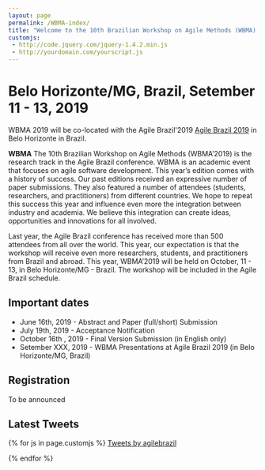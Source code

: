 ```yaml
---
layout: page
permalink: /WBMA-index/
title: "Welcome to the 10th Brazilian Workshop on Agile Methods (WBMA) -- Agile Brazil'2019"
customjs:
 - http://code.jquery.com/jquery-1.4.2.min.js
 - http://yourdomain.com/yourscript.js
---
```


# Belo Horizonte/MG, Brazil, Setember 11 - 13, 2019


WBMA 2019 will be co-located with the Agile Brazil'2019 [Agile Brazil 2019](https://www.agilebrazil.com/2019/) in Belo Horizonte in Brazil.

**WBMA** The 10th Brazilian Workshop on Agile Methods (WBMA’2019) is the research track in the Agile Brazil conference.
 WBMA is an academic event that focuses on agile software development. This year’s edition comes with 
 a history of success. Our past editions received an expressive number of paper submissions. They also 
 featured a number of attendees (students, researchers, and practitioners) from different countries.
  We hope to repeat this success this year and influence even more the integration between industry 
  and academia. We believe this integration can create ideas, opportunities and innovations for all 
  involved.


Last year, the Agile Brazil conference has received more than 500 attendees from all over the world.
This year, our expectation is that the workshop will receive even more researchers,
students, and practitioners from Brazil and abroad. This year, WBMA’2019 will be held on October,
11 - 13, in Belo Horizonte/MG - Brazil. The workshop will be included in the Agile Brazil schedule.



## Important dates

- June 16th, 2019 - Abstract and Paper (full/short) Submission
- July 19th, 2019 - Acceptance Notification
- October 16th , 2019 - Final Version Submission (in English only)
- Setember XXX, 2019  - WBMA Presentations at Agile Brazil 2019 (in Belo Horizonte/MG, Brazil)


## Registration
To be announced

## Latest Tweets
{% for js in page.customjs %}
[Tweets by agilebrazil](https://twitter.com/agilebrazil)
<script async src="https://platform.twitter.com/widgets.js" charset="utf-8"></script>
{% endfor %}
